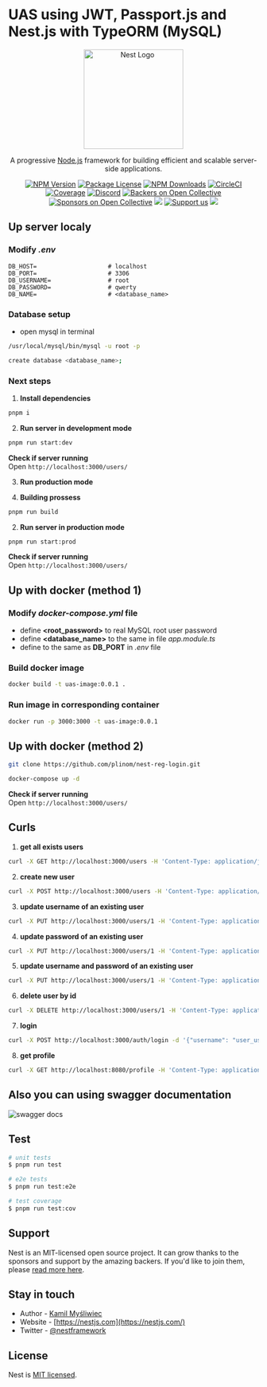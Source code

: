 # UAS using JWT, Passport.js and Nest.js with TypeORM (MySQL)

<p align="center">
  <a href="http://nestjs.com/" target="blank"><img src="https://nestjs.com/img/logo-small.svg" width="200" alt="Nest Logo" /></a>
</p>

[circleci-image]: https://img.shields.io/circleci/build/github/nestjs/nest/master?token=abc123def456
[circleci-url]: https://circleci.com/gh/nestjs/nest

  <p align="center">A progressive <a href="http://nodejs.org" target="_blank">Node.js</a> framework for building efficient and scalable server-side applications.</p>
    <p align="center">
<a href="https://www.npmjs.com/~nestjscore" target="_blank"><img src="https://img.shields.io/npm/v/@nestjs/core.svg" alt="NPM Version" /></a>
<a href="https://www.npmjs.com/~nestjscore" target="_blank"><img src="https://img.shields.io/npm/l/@nestjs/core.svg" alt="Package License" /></a>
<a href="https://www.npmjs.com/~nestjscore" target="_blank"><img src="https://img.shields.io/npm/dm/@nestjs/common.svg" alt="NPM Downloads" /></a>
<a href="https://circleci.com/gh/nestjs/nest" target="_blank"><img src="https://img.shields.io/circleci/build/github/nestjs/nest/master" alt="CircleCI" /></a>
<a href="https://coveralls.io/github/nestjs/nest?branch=master" target="_blank"><img src="https://coveralls.io/repos/github/nestjs/nest/badge.svg?branch=master#9" alt="Coverage" /></a>
<a href="https://discord.gg/G7Qnnhy" target="_blank"><img src="https://img.shields.io/badge/discord-online-brightgreen.svg" alt="Discord"/></a>
<a href="https://opencollective.com/nest#backer" target="_blank"><img src="https://opencollective.com/nest/backers/badge.svg" alt="Backers on Open Collective" /></a>
<a href="https://opencollective.com/nest#sponsor" target="_blank"><img src="https://opencollective.com/nest/sponsors/badge.svg" alt="Sponsors on Open Collective" /></a>
  <a href="https://paypal.me/kamilmysliwiec" target="_blank"><img src="https://img.shields.io/badge/Donate-PayPal-ff3f59.svg"/></a>
    <a href="https://opencollective.com/nest#sponsor"  target="_blank"><img src="https://img.shields.io/badge/Support%20us-Open%20Collective-41B883.svg" alt="Support us"></a>
  <a href="https://twitter.com/nestframework" target="_blank"><img src="https://img.shields.io/twitter/follow/nestframework.svg?style=social&label=Follow"></a>
</p>

## Up server localy

### Modify _.env_

```
DB_HOST=                    # localhost
DB_PORT=                    # 3306
DB_USERNAME=                # root
DB_PASSWORD=                # qwerty
DB_NAME=                    # <database_name>
```

### Database setup

- open mysql in terminal

```bash
/usr/local/mysql/bin/mysql -u root -p
```

```bash
create database <database_name>;
```

### Next steps

1. **Install dependencies**

```bash
pnpm i
```

2. **Run server in development mode**

```bash
pnpm run start:dev
```

**Check if server running** \
Open `http://localhost:3000/users/`

3. **Run production mode**

1. **Building prossess**

```bash
pnpm run build
```

2. **Run server in production mode**

```bash
pnpm run start:prod
```

**Check if server running** \
Open `http://localhost:3000/users/`

## Up with docker (method 1)

### Modify _docker-compose.yml_ file

- define **<root_password>** to real MySQL root user password
- define **<database_name>** to the same in file _app.module.ts_
- define **<port>** to the same as **DB_PORT** in _.env_ file

### Build docker image

```bash
docker build -t uas-image:0.0.1 .
```

### Run image in corresponding container

```bash
docker run -p 3000:3000 -t uas-image:0.0.1
```

## Up with docker (method 2)

```bash
git clone https://github.com/plinom/nest-reg-login.git
```

```bash
docker-compose up -d
```

**Check if server running** \
Open `http://localhost:3000/users/`

## Curls

1. **get all exists users**

```bash
curl -X GET http://localhost:3000/users -H 'Content-Type: application/json'
```

2. **create new user**

```bash
curl -X POST http://localhost:3000/users -H 'Content-Type: application/json' -d '{"username": "user1", "password": "111"}'
```

3. **update username of an existing user**

```bash
curl -X PUT http://localhost:3000/users/1 -H 'Content-Type: application/json' -d '{"username": "new_username"}'
```

4. **update password of an existing user**

```bash
curl -X PUT http://localhost:3000/users/1 -H 'Content-Type: application/json' -d '{"password": "new_password"}'
```

5. **update username and password of an existing user**

```bash
curl -X PUT http://localhost:3000/users/1 -H 'Content-Type: application/json' -d '{"username": "new_username", "password": "new_password"}'
```

6. **delete user by id**

```bash
curl -X DELETE http://localhost:3000/users/1 -H 'Content-Type: application/json'
```

7. **login**

```bash
curl -X POST http://localhost:3000/auth/login -d '{"username": "user_username", "password": "user_password"}' -H 'Content-Type: application/json'
```

8. **get profile**

```bash
curl -X GET http://localhost:8080/profile -H 'Content-Type: application/json' -H 'Authorization: Bearer <token>'
```

## Also you can using swagger documentation

![swagger docs](https://github.com/plinom/nest-reg-login/preview/swagger.jpg)

## Test

```bash
# unit tests
$ pnpm run test

# e2e tests
$ pnpm run test:e2e

# test coverage
$ pnpm run test:cov
```

## Support

Nest is an MIT-licensed open source project. It can grow thanks to the sponsors and support by the amazing backers. If you'd like to join them, please [read more here](https://docs.nestjs.com/support).

## Stay in touch

- Author - [Kamil Myśliwiec](https://kamilmysliwiec.com)
- Website - [https://nestjs.com](https://nestjs.com/)
- Twitter - [@nestframework](https://twitter.com/nestframework)

## License

Nest is [MIT licensed](LICENSE).
